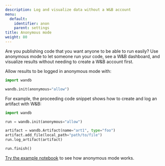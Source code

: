 ```yaml
---
description: Log and visualize data without a W&B account
menu:
  default:
    identifier: anon
    parent: settings
title: Anonymous mode
weight: 80
---
```


Are you publishing code that you want anyone to be able to run easily? Use anonymous mode to let someone run your code, see a W&B dashboard, and visualize results without needing to create a W&B account first.

Allow results to be logged in anonymous mode with: 

```python
import wandb

wandb.init(anonymous="allow")
```

For example, the proceeding code snippet shows how to create and log an artifact with W&B:

```python
import wandb

run = wandb.init(anonymous="allow")

artifact = wandb.Artifact(name="art1", type="foo")
artifact.add_file(local_path="path/to/file")
run.log_artifact(artifact)

run.finish()
```

[Try the example notebook](https://colab.research.google.com/drive/1nQ3n8GD6pO-ySdLlQXgbz4wA3yXoSI7i) to see how anonymous mode works.